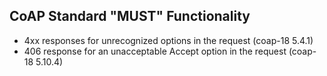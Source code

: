 CoAP Standard "MUST" Functionality
----------------------------------

* 4xx responses for unrecognized options in the request (coap-18 5.4.1)
* 406 response for an unacceptable Accept option in the request (coap-18 5.10.4)
